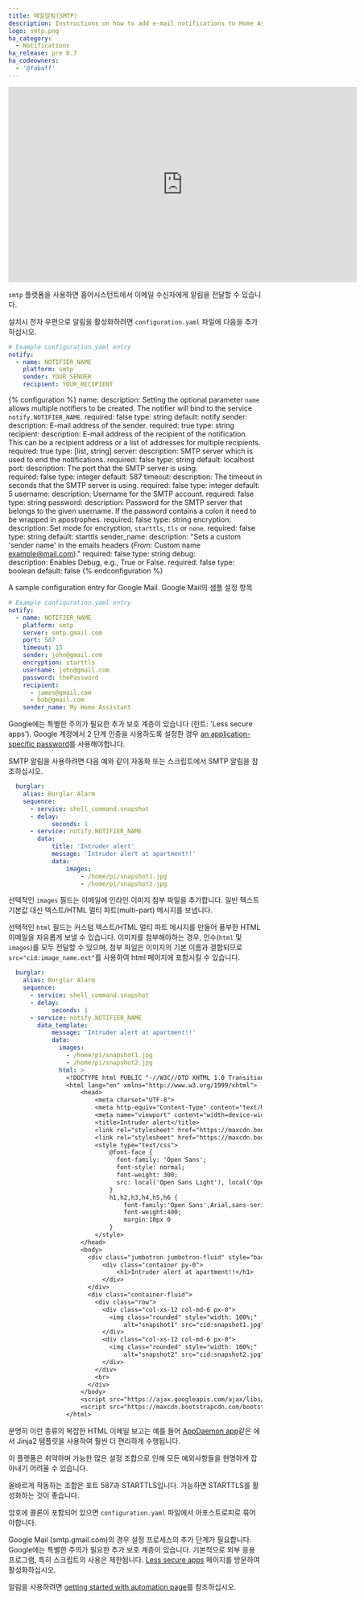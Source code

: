 ```yaml
---
title: 메일알림(SMTP)
description: Instructions on how to add e-mail notifications to Home Assistant.
logo: smtp.png
ha_category:
  - Notifications
ha_release: pre 0.7
ha_codeowners:
  - '@fabaff'
---
```


<div class='videoWrapper'>
<iframe width="692" height="388" src="https://www.youtube.com/embed/je8PyfILgLk" frameborder="0" allow="accelerometer; autoplay; encrypted-media; gyroscope; picture-in-picture" allowfullscreen></iframe>
</div>

`smtp` 플랫폼을 사용하면 홈어시스턴트에서 이메일 수신자에게 알림을 전달할 수 있습니다.

설치시 전자 우편으로 알림을 활성화하려면 `configuration.yaml` 파일에 다음을 추가하십시오.

```yaml
# Example configuration.yaml entry
notify:
  - name: NOTIFIER_NAME
    platform: smtp
    sender: YOUR_SENDER
    recipient: YOUR_RECIPIENT
```

{% configuration %}
name:
  description: Setting the optional parameter `name` allows multiple notifiers to be created. The notifier will bind to the service `notify.NOTIFIER_NAME`.
  required: false
  type: string
  default: notify
sender:
  description: E-mail address of the sender.
  required: true
  type: string
recipient:
  description: E-mail address of the recipient of the notification. This can be a recipient address or a list of addresses for multiple recipients.
  required: true
  type: [list, string]
server:
  description: SMTP server which is used to end the notifications.
  required: false
  type: string
  default: localhost  
port:
  description: The port that the SMTP server is using.  
  required: false
  type: integer
  default: 587
timeout:
  description: The timeout in seconds that the SMTP server is using.
  required: false
  type: integer
  default: 5
username:
  description: Username for the SMTP account.
  required: false
  type: string
password:
  description: Password for the SMTP server that belongs to the given username. If the password contains a colon it need to be wrapped in apostrophes.
  required: false
  type: string
encryption:
  description: Set mode for encryption, `starttls`, `tls` or `none`.
  required: false
  type: string
  default: starttls
sender_name:
  description: "Sets a custom 'sender name' in the emails headers (*From*: Custom name <example@mail.com>)."
  required: false
  type: string
debug:  
  description: Enables Debug, e.g., True or False.
  required: false
  type: boolean
  default: false
{% endconfiguration %}

A sample configuration entry for Google Mail.
Google Mail의 샘플 설정 항목

```yaml
# Example configuration.yaml entry
notify:
  - name: NOTIFIER_NAME
    platform: smtp
    server: smtp.gmail.com
    port: 587
    timeout: 15
    sender: john@gmail.com
    encryption: starttls
    username: john@gmail.com
    password: thePassword
    recipient:
      - james@gmail.com
      - bob@gmail.com
    sender_name: My Home Assistant
```

Google에는 특별한 주의가 필요한 추가 보호 계층이 있습니다 (힌트: 'Less secure apps'). Google 계정에서 2 단계 인증을 사용하도록 설정한 경우 [an application-specific password](https://support.google.com/mail/answer/185833?hl=en)를 사용해야합니다.

SMTP 알림을 사용하려면 다음 예와 같이 자동화 또는 스크립트에서 SMTP 알림을 참조하십시오.

```yaml
  burglar:
    alias: Burglar Alarm
    sequence:
      - service: shell_command.snapshot
      - delay:
            seconds: 1
      - service: notify.NOTIFIER_NAME
        data:
            title: 'Intruder alert'
            message: 'Intruder alert at apartment!!'
            data:
                images:
                    - /home/pi/snapshot1.jpg
                    - /home/pi/snapshot2.jpg
```

선택적인 `images` 필드는 이메일에 인라인 이미지 첨부 파일을 추가합니다. 일반 텍스트 기본값 대신 텍스트/HTML 멀티 파트(multi-part) 메시지를 보냅니다.

선택적인 `html` 필드는 커스텀 텍스트/HTML 멀티 파트 메시지를 만들어 풍부한 HTML 이메일을 자유롭게 보낼 수 있습니다. 이미지를 첨부해야하는 경우, 인수(`html` 및 `images`)를 모두 전달할 수 있으며, 첨부 파일은 이미지의 기본 이름과 결합되므로 `src="cid:image_name.ext"`를 사용하여 html 페이지에 포함시킬 수 있습니다.

```yaml
  burglar:
    alias: Burglar Alarm
    sequence:
      - service: shell_command.snapshot
      - delay:
            seconds: 1
      - service: notify.NOTIFIER_NAME
        data_template:
            message: 'Intruder alert at apartment!!'
            data:
              images:
                - /home/pi/snapshot1.jpg
                - /home/pi/snapshot2.jpg
              html: >
                <!DOCTYPE html PUBLIC "-//W3C//DTD XHTML 1.0 Transitional//EN" "http://www.w3.org/TR/xhtml1/DTD/xhtml1-transitional.dtd">
                <html lang="en" xmlns="http://www.w3.org/1999/xhtml">
                    <head>
                        <meta charset="UTF-8">
                        <meta http-equiv="Content-Type" content="text/html; charset=UTF-8">
                        <meta name="viewport" content="width=device-width, initial-scale=1.0">
                        <title>Intruder alert</title>
                        <link rel="stylesheet" href="https://maxcdn.bootstrapcdn.com/bootstrap/4.0.0-alpha.5/css/bootstrap.min.css">
                        <link rel="stylesheet" href="https://maxcdn.bootstrapcdn.com/font-awesome/4.4.0/css/font-awesome.min.css">
                        <style type="text/css">
                            @font-face {
                              font-family: 'Open Sans';
                              font-style: normal;
                              font-weight: 300;
                              src: local('Open Sans Light'), local('OpenSans-Light'), url(http://fonts.gstatic.com/s/opensans/v13/DXI1ORHCpsQm3Vp6mXoaTZS3E-kSBmtLoNJPDtbj2Pk.ttf) format('truetype');
                            }
                            h1,h2,h3,h4,h5,h6 {
                                font-family:'Open Sans',Arial,sans-serif;
                                font-weight:400;
                                margin:10px 0
                            }
                        </style>
                    </head>
                    <body>
                      <div class="jumbotron jumbotron-fluid" style="background-color: #f00a2d; color: white;">
                          <div class="container py-0">
                              <h1>Intruder alert at apartment!!</h1>
                          </div>
                      </div>
                      <div class="container-fluid">
                        <div class="row">
                          <div class="col-xs-12 col-md-6 px-0">
                            <img class="rounded" style="width: 100%;"
                                alt="snapshot1" src="cid:snapshot1.jpg" />
                          </div>
                          <div class="col-xs-12 col-md-6 px-0">
                            <img class="rounded" style="width: 100%;"
                                alt="snapshot2" src="cid:snapshot2.jpg" />
                          </div>
                        </div>
                        <br>
                      </div>
                    </body>
                    <script src="https://ajax.googleapis.com/ajax/libs/jquery/1.11.3/jquery.min.js"></script>
                    <script src="https://maxcdn.bootstrapcdn.com/bootstrap/4.0.0-alpha.5/js/bootstrap.min.js"></script>
                </html>

```
분명히 이런 종류의 복잡한 HTML 이메일 보고는 예를 들어 [AppDaemon app](/docs/ecosystem/appdaemon/tutorial/)같은 에서 Jinja2 템플릿을 사용하여 훨씬 더 편리하게 수행됩니다.

이 플랫폼은 취약하며 가능한 많은 설정 조합으로 인해 모든 예외사항들을 현명하게 잡아내기 어려울 수 있습니다.

올바르게 작동하는 조합은 포트 587과 STARTTLS입니다. 가능하면 STARTTLS를 활성화하는 것이 좋습니다.

암호에 콜론이 포함되어 있으면 `configuration.yaml` 파일에서 아포스트로피로 묶어야합니다.

Google Mail (smtp.gmail.com)의 경우 설정 프로세스의 추가 단계가 필요합니다. Google에는 특별한 주의가 필요한 추가 보호 계층이 있습니다. 기본적으로 외부 응용 프로그램, 특히 스크립트의 사용은 제한됩니다. [Less secure apps](https://www.google.com/settings/security/lesssecureapps) 페이지를 방문하여 활성화하십시오.

알림을 사용하려면 [getting started with automation page](/getting-started/automation/)를 참조하십시오.